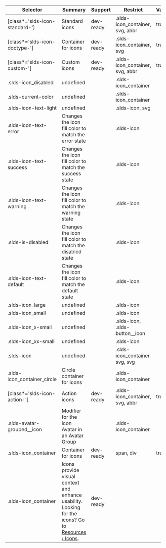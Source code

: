 

| Selector | Summary | Support | Restrict | Variant | Modifier |
|-------|-------|-------|-------|-------|-------|
| [class*='slds-icon-standard-'] | Standard icons | dev-ready | .slds-icon_container, svg, abbr | true |   |
| [class*='slds-icon-doctype-'] | Container for icons | dev-ready | .slds-icon_container, svg | true |   |
| [class*='slds-icon-custom-'] | Custom icons | dev-ready | .slds-icon_container, svg, abbr | true |   |
| .slds-icon_disabled | undefined |   | .slds-icon_container |   |   |
| .slds-current-color | undefined |   | .slds-icon_container |   | true |
| .slds-icon-text-light | undefined |   | .slds-icon, svg |   | true |
| .slds-icon-text-error | Changes the icon fill color to match the error state |   | .slds-icon |   | true |
| .slds-icon-text-success | Changes the icon fill color to match the success state |   | .slds-icon |   | true |
| .slds-icon-text-warning | Changes the icon fill color to match the warning state |   | .slds-icon |   | true |
| .slds-is-disabled | Changes the icon fill color to match the disabled state |   | .slds-icon |   | true |
| .slds-icon-text-default | Changes the icon fill color to match the default state |   | .slds-icon |   | true |
| .slds-icon_large | undefined |   | .slds-icon |   | true |
| .slds-icon_small | undefined |   | .slds-icon |   | true |
| .slds-icon_x-small | undefined |   | .slds-icon, .slds-button__icon |   | true |
| .slds-icon_xx-small | undefined |   | .slds-icon |   | true |
| .slds-icon | undefined |   | .slds-icon_container svg, svg |   |   |
| .slds-icon_container_circle | Circle container for icons |   | .slds-icon_container |   |   |
| [class*='slds-icon-action-'] | Action icons | dev-ready | .slds-icon_container, svg, abbr | true |   |
| .slds-avatar-grouped__icon | Modifier for the icon Avatar in an Avatar Group |   | .slds-icon_container |   | true |
| .slds-icon_container | Container for icons | dev-ready | span, div | true |   |
| .slds-icon_container | Icons provide visual context and enhance usability. Looking for the icons? Go to [Resources › Icons](/icons/). | dev-ready |   |   |   |